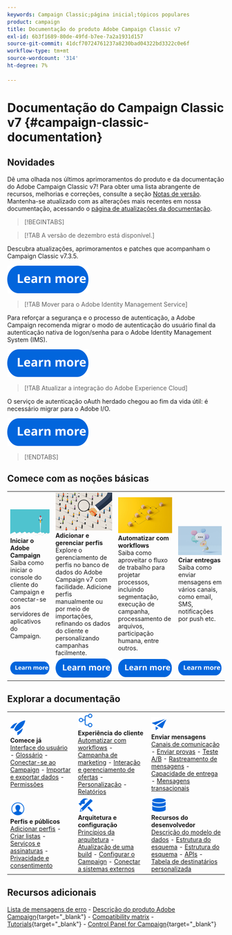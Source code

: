 ```yaml
---
keywords: Campaign Classic;página inicial;tópicos populares
product: campaign
title: Documentação do produto Adobe Campaign Classic v7
exl-id: 6b3f1689-80de-49fd-b7ee-7a2a1931d157
source-git-commit: 41dcf70724761237a8230bad04322bd3322c0e6f
workflow-type: tm+mt
source-wordcount: '314'
ht-degree: 7%

---
```


# Documentação do Campaign Classic v7 {#campaign-classic-documentation}

<!--![](platform/using/assets/do-not-localize/banner_acc_doc.jpg) -->

## Novidades

Dê uma olhada nos últimos aprimoramentos do produto e da documentação do Adobe Campaign Classic v7! Para obter uma lista abrangente de recursos, melhorias e correções, consulte a seção [Notas de versão](rn/using/latest-release.md).  Mantenha-se atualizado com as alterações mais recentes em nossa documentação, acessando o [página de atualizações da documentação](rn/using/documentation-updates.md).

>[!BEGINTABS]


>[!TAB A versão de dezembro está disponível.]

Descubra atualizações, aprimoramentos e patches que acompanham o Campaign Classic v7.3.5.

[![imagem](assets/do-not-localize/learn-more-button.svg)](rn/using/latest-release.md)

>[!TAB Mover para o Adobe Identity Management Service]

Para reforçar a segurança e o processo de autenticação, a Adobe Campaign recomenda migrar o modo de autenticação do usuário final da autenticação nativa de logon/senha para o Adobe Identity Management System (IMS).

[![imagem](assets/do-not-localize/learn-more-button.svg)](technotes/using/migrate-users-to-ims.md)

>[!TAB Atualizar a integração do Adobe Experience Cloud]

O serviço de autenticação oAuth herdado chegou ao fim da vida útil: é necessário migrar para o Adobe I/O.

[![imagem](assets/do-not-localize/learn-more-button.svg)](integrations/using/configuring-adobe-io.md)

>[!ENDTABS]

## Comece com as noções básicas

<table style="table-layout:fixed">
  <tr style="border: 0;">
    <td>
    <a href="platform/using/launching-adobe-campaign.md"><img src="assets/do-not-localize/start-launch.png"></a></a>
    <div><strong>Iniciar o Adobe Campaign</strong><br/>Saiba como iniciar o console do cliente do Campaign e conectar-se aos servidores de aplicativos do Campaign.</div>
    </td>
    <td>
    <a href="platform/using/about-profiles.md"><img src="assets/do-not-localize/start-profiles.png"></a>
    <div><strong>Adicionar e gerenciar perfis</strong><br/>Explore o gerenciamento de perfis no banco de dados do Adobe Campaign v7 com facilidade. Adicione perfis manualmente ou por meio de importações, refinando os dados do cliente e personalizando campanhas facilmente.</div>
    </td>
    <td>
    <a href="workflow/using/about-workflows.md"><img src="assets/do-not-localize/start-workflows.jpeg"></a>
    <div><strong>Automatizar com workflows</strong><br/>Saiba como aproveitar o fluxo de trabalho para projetar processos, incluindo segmentação, execução de campanha, processamento de arquivos, participação humana, entre outros.
    </div></td>
    <td>
    <a href="delivery/using/steps-about-delivery-creation-steps.md"><img src="assets/do-not-localize/start-deliveries.jpeg"></a>
    <div><strong>Criar entregas</strong><br/>Saiba como enviar mensagens em vários canais, como email, SMS, notificações por push etc.</div>
    </td>
  </tr>
  <tr style="border: 0;">
    <td align="center"><a href="platform/using/launching-adobe-campaign.md"><img src="assets/do-not-localize/learn-more-button.svg"></a></td>
    <td align="center"><a href="platform/using/about-profiles.md"><img src="assets/do-not-localize/learn-more-button.svg"></a></td>
    <td align="center"><a href="workflow/using/about-workflows.md"><img src="assets/do-not-localize/learn-more-button.svg"></a></td>
    <td align="center"><a href="delivery/using/steps-about-delivery-creation-steps.md"><img src="assets/do-not-localize/learn-more-button.svg"></a></td>
    </tr>
</table>

## Explorar a documentação

<table style="table-layout:auto">
  <tr style="border: 0;">
    <td>
      <img src="assets/do-not-localize/icon-start.svg" width="35px">
    <br/>
      <strong>Comece já</strong><br/><a href="platform/using/adobe-campaign-workspace.md">Interface do usuário</a> - <a href="platform/using/ac-glossary.md">Glossário</a> - <a href="platform/using/launching-adobe-campaign.md">Conectar-se ao Campaign</a> - <a href="platform/using/get-started-data-import-export.md">Importar e exportar dados</a> - <a href="platform/using/access-management.md">Permissões</a>
    </td>
    <td>
      <img src="assets/do-not-localize/icon-experience.svg" width="35px">
    <br/>
      <strong>Experiência do cliente</strong><br/><a href="workflow/using/about-workflows.md">Automatizar com workflows</a> - <a href="campaign/using/setting-up-marketing-campaigns.md">Campanha de marketing</a> - <a href="interaction/using/interaction-and-offer-management.md">Interação e gerenciamento de ofertas</a> - <a href="delivery/using/about-personalization.md">Personalização</a> - <a href="reporting/using/about-adobe-campaign-reporting-tools.md">Relatórios</a>
    </td>
    <td>
      <img src="assets/do-not-localize/icon-send.svg" width="35px">
    <br/>
      <strong>Enviar mensagens</strong><br/><a href="delivery/using/communication-channels.md">Canais de comunicação</a> - <a href="delivery/using/steps-about-delivery-creation-steps.md#sending-a-proof">Enviar provas</a> - <a href="delivery/using/get-started-a-b-testing.md">Teste A/B</a> - <a href="delivery/using/about-message-tracking.md">Rastreamento de mensagens</a> - <a href="delivery/using/about-deliverability.md">Capacidade de entrega</a> - <a href="message-center/using/about-transactional-messaging.md">Mensagens transacionais</a>
    </td>
  </tr>
  <tr style="border: 0;">
    <td>
      <img src="assets/do-not-localize/icon_profile-audience.svg" width="35px">
      <br/>
      <strong>Perfis e públicos</strong><br/><a href="platform/using/adding-profiles.md">Adicionar perfis</a> - <a href="platform/using/creating-and-managing-lists.md">Criar listas</a> - <a href="delivery/using/about-services-and-subscriptions.md">Serviços e assinaturas</a> - <a href="platform/using/privacy-management.md">Privacidade e consentimento</a>
    </td>
    <td>
      <img src="assets/do-not-localize/icon-configure.svg" width="35px">
      <br/>
      <strong>Arquitetura e configuração</strong><br/><a href="production/using/general-architecture.md">Princípios da arquitetura</a> - <a href="production/using/build-upgrade.md">Atualização de uma build</a> - <a href="production/using/configuration.md">Configurar o Campaign</a> - <a href="installation/using/external-accounts.md">Conectar a sistemas externos</a>
    </td>
    <td>
      <img src="assets/do-not-localize/icon-dev.svg" width="35px">
      <br/>
      <strong>Recursos do desenvolvedor</strong><br/><a href="configuration/using/about-data-model.md">Descrição do modelo de dados</a> - <a href="configuration/using/about-schema-reference.md">Estrutura do esquema</a> - <a href="configuration/using/editing-forms.md">Estrutura do esquema</a> - <a href="configuration/using/about-web-services.md">APIs</a> - <a href="configuration/using/about-custom-recipient-table.md">Tabela de destinatários personalizada</a>
    </td>
  </tr>
</table>

## Recursos adicionais

[Lista de mensagens de erro](https://experienceleague.adobe.com/developer/campaign-errors/error_codes.html?lang=pt-BR) - [Descrição do produto Adobe Campaign](https://helpx.adobe.com/br/legal/product-descriptions/adobe-campaign-managed-cloud-services.html){target="_blank"} - [Compatibility matrix](rn/using/compatibility-matrix.md) - [Tutorials](https://experienceleague.adobe.com/docs/campaign-classic-learn/tutorials/overview.html?lang=pt-BR){target="_blank"} - [Control Panel for Campaign](https://experienceleague.adobe.com/docs/control-panel/using/discover-control-panel/key-features.html?lang=pt-BR){target="_blank"}
